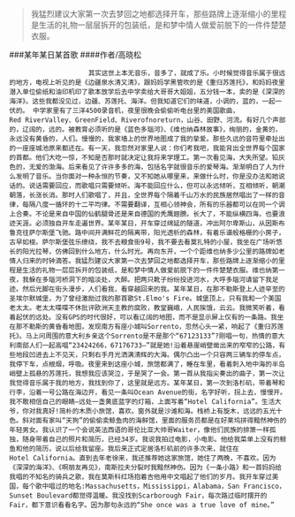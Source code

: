 > 我猛烈建议大家第一次去梦回之地都选择开车，那些路牌上逐渐缩小的里程是生活的礼物一层层拆开的包装纸，是和梦中情人做爱前脱下的一件件楚楚衣服。

###某年某日某首歌
####作者/高晓松

						其实这世上本无音乐，音多了，就成了乐。小时候觉得音乐属于很远的地方，电视上听见的是《边疆泉水清又清》，跟妈妈学黑管吹的是《重归苏莲托》，和妈妈夜里潜入单位偷纸和油印机印了歌本放学后去中学卖给大哥哥大姐姐，五分钱一本，卖的是《深深的海洋》。这些我都没见过，边疆、苏莲托、海洋。但我知道它们的味道，小调的，蓝的，一起一伏的。 中学家里有了三洋4500录音机，夜里很晚会偷偷听电台里的美国歌曲，Red RiverValley、GreenField、Riverofnoreturn，山谷、田野、河流。有好几个声部的，辽阔的，远的。被教育必须听的是《蓝色多瑙河》、《维也纳森林故事》，绚丽的，金黄的，永远没有黄昏的，人们。慢慢的，我家墙上的世界地图成了我的挚爱。那些久远的音符里牵扯出的一座座城池原来都还在。有一天，我忽然对家里人说：你们考我吧，我能背出全世界每个国家的首都。他们大吃一惊，不知是否那时就决定让我将来学理工。第一次看见海，大失所望。铅灰色的，无爱的渤海。后来看见了许许多多的海，包括名字就很音乐的爱琴海。渐渐明白了人为什么发明了音乐。当你面对一种永恒的节奏，又不知她从哪里来，来做什么时，你是没办法和她说话的。说话需要回应，而歌唱只需要倾听。海不能回应什么，但可以永远倾听，互相倾听，朝潮朝落，长涨长消。那时人们歌唱了，并且，全世界每个隔着千山万水的民族居然唱出了一样的音律，每隔八度一循环的十二平均律。不需要翻译，互相心领神会，所有的乐器都可以在同一个调上合奏。不论是来自中国的仙鹤腿骨还是来自德国的秃鹰翅膀。长大了，不能纵横四海，也要浪迹天涯。必须独自开车走遍世界。某年某日，开车穿过绵延的隧道，冲出阿尔卑斯山，从因斯布鲁克往萨尔斯堡飞驰。路中间开满鲜花的隔离带，阳光透析的森林，有着乐谱般格栅的小房子，古早如梭。萨尔斯堡弦乐缭绕，我不去粮食街9号，我不要去看莫扎特的小屋，我坐在广场听悠长的阳光拉琴，仿佛回到什么地方，什么时光。再向东开，一个个距维也纳多少公里的路牌如老情人归来的时钟滴答。我猛烈建议大家第一次去梦回之地都选择开车，那些路牌上逐渐缩小的里程是生活的礼物一层层拆开的包装纸，是和梦中情人做爱前脱下的一件件楚楚衣服。维也纳第一夜，我躲在多瑙河桥洞下的暗淡处，大醉。把两只靴子纷纷投进河水，大呼多瑙河请留下我足迹。然后光脚在街头漫步，人们看我，看穿越回来的我。某年某日，在那不勒斯登上人迹罕至的圣埃尔默城堡，为了曾经激励过我的那首歌St.Elmo's Fire。城堡顶上，只有我和一个美国老太太。老太太喋喋不休批评欧洲天主教的腐败，教堂巍峨，人民挨饿，云云。我微笑听着，看着起伏的远处。没有GPS的时代很好，可以看辽阔的地图，而不是显示屏上仅有的一条路。我坐在那不勒斯的黄昏看地图，发现南方有座小城叫Sorrento，忽然心头一紧，响起了《重归苏莲托》。马上问周围的意大利乡亲这个Sorrento是不是那个“67123133”?刚唱一句，热情的意大利南部人们一起高唱“23424266，67176733—”就是她!沿着悬崖峭壁凿出来的窄窄的公路，有些地段凹进去上不见天，只剩右手月光洒满清辉的大海。偶尔凸出一个只容两三辆车的停车点，我停下车，点根烟，呼吸。夜里来到这座小城，旅馆都满了，睡在车里，看着刺入地中海的半岛峭壁上孤悬的苏莲托，我想我应该哭泣，于是哭了一会。第一首从我指尖奏出的曲子，第一次让我觉得音乐属于我的地方，我找到你了，这里就是远方。某年某日，第一次到洛杉矶，带着琴和行李，沿着一号公路在海边开，看见一条叫Ocean Avenue的街，名字好听，拐上去，慢慢开。我不敢相信自己的眼睛—远处一盏黄底蓝字的灯箱，上面写着“Hotel California”。生活大爷，你对我真好!简朴的木质小旅馆，喜欢。窗外就是沙滩和海。栈桥上有旋木，远远的五光十色。斜对面有家叫“天狗”的偷偷卖鲸鱼肉的海鲜馆，里面的服务员都是在好莱坞拼得黯然神伤的年轻男女。我认识了一个会说英法西语的哥伦比亚大帅哥Waiter，像他们民族的排箫一样孤独，随身带着自己的照片和简历，已经34岁。我说我拍过电影，小电影。他给我菜单上没有的鲸鱼和他的简历，说以后给我留座。我后来正式定居洛杉矶前的许多次来，就住在Hotel California。直到去年老徐来，我还推荐她这家旅馆，她住了两晚，不喜欢。因为《深深的海洋》、《啊朋友再见》，南斯拉夫分裂时我黯然神伤。因为《一条小路》和一首妈妈给我唱的不知名的骑兵之歌，我在莫斯科红场抱着吉他用中文唱起了他们的岁月。我开车穿过美国，每个歌中唱过的地名:Massachusetts，Mississippi，Alabama，San Francisco，Sunset Boulevard都觉得温暖。我没找到Scarborough Fair，每次路过临时摆开的Fair，都下意识看看名字。因为那句永远的“She once was a true love of mine。”			  		